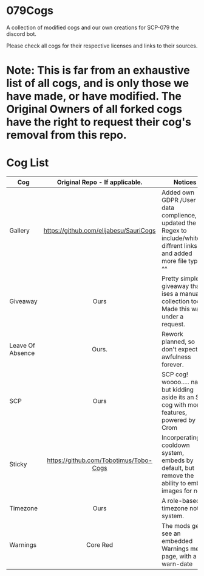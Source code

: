 # 079Cogs
A collection of modified cogs and our own creations for SCP-079 the discord bot.

Please check all cogs for their respective licenses and links to their sources.
# Note: This is far from an exhaustive list of all cogs, and is only those we have made, or have modified. The Original Owners of all forked cogs have the right to request their cog's removal from this repo.

# Cog List

| Cog       | Original Repo - If applicable.    | Notices |
| ------------- |:-------------:| ---|
| Gallery | https://github.com/elijabesu/SauriCogs | Added own GDPR /User data complience, updated the Regex to include/whitelist diffrent links and added more file types ^^ |
| Giveaway | Ours | Pretty simple giveaway that ises a manual collection tool - Made this way under a request.
| Leave Of Absence | Ours. | Rework planned, so don't expect awfulness forever. |
| SCP | Ours | SCP cog! woooo..... nah but kidding aside its an SCP cog with more features, powered by Crom |
| Sticky | https://github.com/Tobotimus/Tobo-Cogs | Incorperating a cooldown system, embeds by default, but remove the ability to embed images for now.|
| Timezone | Ours | A role-based timezone noting system.|
| Warnings | Core Red | The mods get to see an embedded Warnings menu page, with a warn-date |
